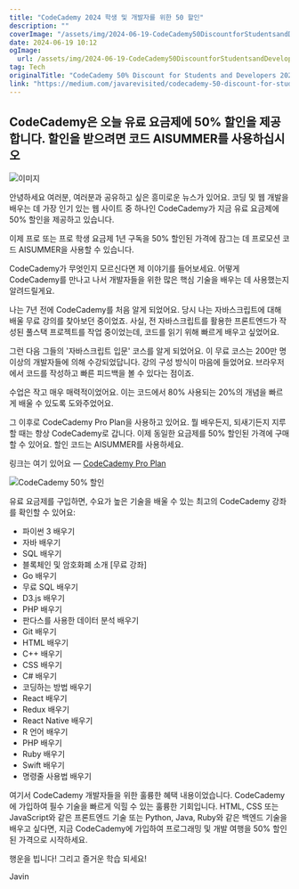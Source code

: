 ```yaml
---
title: "CodeCademy 2024 학생 및 개발자를 위한 50 할인"
description: ""
coverImage: "/assets/img/2024-06-19-CodeCademy50DiscountforStudentsandDevelopers2024_0.png"
date: 2024-06-19 10:12
ogImage:
  url: /assets/img/2024-06-19-CodeCademy50DiscountforStudentsandDevelopers2024_0.png
tag: Tech
originalTitle: "CodeCademy 50% Discount for Students and Developers 2024"
link: "https://medium.com/javarevisited/codecademy-50-discount-for-students-and-developers-2024-49b2816e26ca"
---
```


## CodeCademy은 오늘 유료 요금제에 50% 할인을 제공합니다. 할인을 받으려면 코드 AISUMMER를 사용하십시오

![이미지](/assets/img/2024-06-19-CodeCademy50DiscountforStudentsandDevelopers2024_0.png)

안녕하세요 여러분, 여러분과 공유하고 싶은 흥미로운 뉴스가 있어요. 코딩 및 웹 개발을 배우는 데 가장 인기 있는 웹 사이트 중 하나인 CodeCademy가 지금 유료 요금제에 50% 할인을 제공하고 있습니다.

이제 프로 또는 프로 학생 요금제 1년 구독을 50% 할인된 가격에 잠그는 데 프로모션 코드 AISUMMER을 사용할 수 있습니다.

<div class="content-ad"></div>

CodeCademy가 무엇인지 모르신다면 제 이야기를 들어보세요. 어떻게 CodeCademy를 만나고 나서 개발자들을 위한 많은 핵심 기술을 배우는 데 사용했는지 알려드릴게요.

나는 7년 전에 CodeCademy를 처음 알게 되었어요. 당시 나는 자바스크립트에 대해 배울 무료 강의를 찾아보던 중이었죠. 사실, 전 자바스크립트를 활용한 프론트엔드가 작성된 풀스택 프로젝트를 작업 중이었는데, 코드를 읽기 위해 빠르게 배우고 싶었어요.

그런 다음 그들의 '자바스크립트 입문' 코스를 알게 되었어요. 이 무료 코스는 200만 명 이상의 개발자들에 의해 수강되었답니다. 강의 구성 방식이 마음에 들었어요. 브라우저에서 코드를 작성하고 빠른 피드백을 볼 수 있다는 점이죠.

수업은 작고 매우 매력적이었어요. 이는 코드에서 80% 사용되는 20%의 개념을 빠르게 배울 수 있도록 도와주었어요.

<div class="content-ad"></div>

그 이후로 CodeCademy Pro Plan을 사용하고 있어요. 뭘 배우든지, 되새기든지 지루할 때는 항상 CodeCademy로 갑니다. 이제 동일한 요금제를 50% 할인된 가격에 구매할 수 있어요. 할인 코드는 AISUMMER를 사용하세요.

링크는 여기 있어요 — [CodeCademy Pro Plan](https://www.example.com)

![CodeCademy 50% 할인](/assets/img/2024-06-19-CodeCademy50DiscountforStudentsandDevelopers2024_1.png)

유료 요금제를 구입하면, 수요가 높은 기술을 배울 수 있는 최고의 CodeCademy 강좌를 확인할 수 있어요:

<div class="content-ad"></div>

- 파이썬 3 배우기
- 자바 배우기
- SQL 배우기
- 블록체인 및 암호화폐 소개 [무료 강좌]
- Go 배우기
- 무료 SQL 배우기
- D3.js 배우기
- PHP 배우기
- 판다스를 사용한 데이터 분석 배우기
- Git 배우기
- HTML 배우기
- C++ 배우기
- CSS 배우기
- C# 배우기
- 코딩하는 방법 배우기
- React 배우기
- Redux 배우기
- React Native 배우기
- R 언어 배우기
- PHP 배우기
- Ruby 배우기
- Swift 배우기
- 명령줄 사용법 배우기

여기서 CodeCademy 개발자들을 위한 훌륭한 혜택 내용이었습니다. CodeCademy에 가입하여 필수 기술을 빠르게 익힐 수 있는 훌륭한 기회입니다. HTML, CSS 또는 JavaScript와 같은 프론트엔드 기술 또는 Python, Java, Ruby와 같은 백엔드 기술을 배우고 싶다면, 지금 CodeCademy에 가입하여 프로그래밍 및 개발 여행을 50% 할인된 가격으로 시작하세요.

행운을 빕니다! 그리고 즐거운 학습 되세요!

Javin
